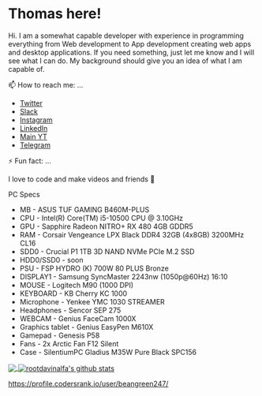 # Thomas here!

Hi. I am a somewhat capable developer with experience in programming everything from Web development to App development creating web apps and desktop applications. If you need something, just let me know and I will see what I can do. My background should give you an idea of what I am capable of.

📫 How to reach me: ...
* [Twitter](https://twitter.com/beangreen247)
* [Slack](https://join.slack.com/t/tomasmozdren/shared_invite/enQtNzAxNTY1Nzg1MDEwLTVhMmQ4YTU5ZGMyZTFlMzc3NTQ0ZTMxMGUzYTYzMzlmZTZmNmU3ZDk5NzdiYzc3MDNiNDZlMGRlZjUwMTdlMDk)
* [Instagram](https://www.instagram.com/beangreen247/)
* [LinkedIn](https://www.linkedin.com/in/tom%C3%A1%C5%A1-mozd%C5%99e%C5%88-3382b71a6/)
* [Main YT](https://www.youtube.com/channel/UCQbA5Nc4oq6uMS2idDWsxkw)
* [Telegram](https://t.me/beangreen247)

⚡ Fun fact: ...

I love to code and make videos and friends 💙

PC Specs
* MB		- ASUS TUF GAMING B460M-PLUS		
* CPU		- Intel(R) Core(TM) i5-10500 CPU @ 3.10GHz		
* GPU		- Sapphire Radeon NITRO+ RX 480 4GB GDDR5		
* RAM		- Corsair Vengeance LPX Black DDR4 32GB (4x8GB) 3200MHz CL16		
* SDD0		- Crucial P1 1TB 3D NAND NVMe PCIe M.2 SSD		
* HDD0/SSD0	- soon		
* PSU		- FSP HYDRO (K) 700W 80 PLUS Bronze		
* DISPLAY1	- Samsung SyncMaster 2243nw (1050p@60Hz) 16:10		
* MOUSE		- Logitech M90 (1000 DPI)		
* KEYBOARD	- KB Cherry KC 1000		
* Microphone	- Yenkee YMC 1030 STREAMER		
* Headphones	- Sencor SEP 275		
* WEBCAM		- Genius FaceCam 1000X		
* Graphics tablet	- Genius EasyPen M610X		
* Gamepad		- Genesis P58		
* Fans		- 2x Arctic Fan F12 Silent		
* Case		- SilentiumPC Gladius M35W Pure Black SPC156		

<a href="https://github.com/BeanGreen247">
  <img align="center" src="https://github-readme-stats.vercel.app/api/top-langs/?username=BeanGreen247&theme=radical" />
</a>
                           
<a href="https://github.com/BeanGreen247">
  <img align="center" src="https://github-readme-stats.vercel.app/api?username=BeanGreen247&show_icons=true&theme=radical&line_height=27&v=5" alt="rootdavinalfa's github stats" />
</a>

https://profile.codersrank.io/user/beangreen247/
